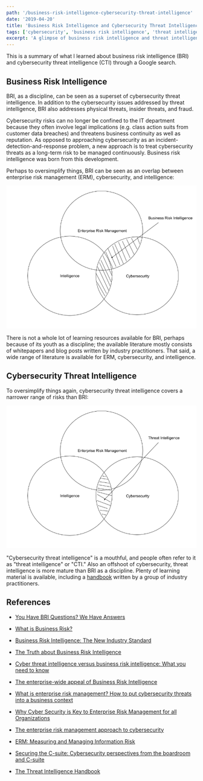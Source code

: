 ```yaml
---
path: '/business-risk-intelligence-cybersecurity-threat-intelligence'
date: '2019-04-20'
title: 'Business Risk Intelligence and Cybersecurity Threat Intelligence'
tags: ['cybersecurity', 'business risk intelligence', 'threat intelligence', 'google it']
excerpt: 'A glimpse of business risk intelligence and threat intelligence.'
---
```

This is a summary of what I learned about business risk intelligence (BRI) and cybersecurity threat intelligence (CTI) through a Google search.

## Business Risk Intelligence
BRI, as a discipline, can be seen as a superset of cybersecurity threat intelligence. In addition to the cybersecurity issues addressed by threat intelligence, BRI also addresses physical threats, insider threats, and fraud.

Cybersecurity risks can no longer be confined to the IT department because they often involve legal implications (e.g. class action suits from customer data breaches) and threatens business continuity as well as reputation. As opposed to approaching cybersecurity as an incident-detection-and-response problem, a new approach is to treat cybersecurity threats as a long-term risk to be managed continuously. Business risk intelligence was born from this development.

Perhaps to oversimplify things, BRI can be seen as an overlap between enterprise risk management (ERM), cybersecurity, and intelligence:

<img 
    src='https://raw.githubusercontent.com/elainechan/elainechan.github.io/master/static/bri-venn.png' 
    alt='BRI Venn diagram'/>
<style>
img {
    max-width: 100%;
    height: auto;
}
</style>

There is not a whole lot of learning resources available for BRI, perhaps because of its youth as a discipline; the available literature mostly consists of whitepapers and blog posts written by industry practitioners. That said, a wide range of literature is available for ERM, cybersecurity, and intelligence.

## Cybersecurity Threat Intelligence
To oversimplify things again, cybersecurity threat intelligence covers a narrower range of risks than BRI:

<img 
    src='https://raw.githubusercontent.com/elainechan/elainechan.github.io/master/static/ti-venn.png' 
    alt='Threat intelligence Venn diagram'/>

"Cybersecurity threat intelligence" is a mouthful, and people often refer to it as "threat intelligence" or "CTI." Also an offshoot of cybersecurity, threat intelligence is more mature than BRI as a discipline. Plenty of learning material is available, including a [handbook](https://cyber-edge.com/wp-content/uploads/2018/11/Recorded-Future-eBook.pdf) written by a group of industry practitioners.

## References
- [You Have BRI Questions? We Have Answers](https://www.flashpoint-intel.com/blog/you-have-bri-questions-we-have-answers/)

- [What is Business Risk?](https://www.flashpoint-intel.com/blog/what-is-business-risk/)

- [Business Risk Intelligence: The New Industry Standard](https://www.securityweek.com/business-risk-intelligence-new-industry-standard)

- [The Truth about Business Risk Intelligence](https://www.securityweek.com/truth-about-business-risk-intelligence)

- [Cyber threat intelligence versus business risk intelligence: What you need to know](https://www.zdnet.com/article/cyber-threat-intelligence-versus-business-risk-intelligence-what-you-need-to-know/)

- [The enterprise-wide appeal of Business Risk Intelligence](https://www.csoonline.com/article/3279192/the-enterprise-wide-appeal-of-business-risk-intelligence.html)

- [What is enterprise risk management? How to put cybersecurity threats into a business context](https://www.csoonline.com/article/3311986/what-is-enterprise-risk-management-how-to-put-cybersecurity-threats-into-a-business-context.html)

- [Why Cyber Security is Key to Enterprise Risk Management for all Organizations](https://www.tripwire.com/state-of-security/security-data-protection/cyber-security/cyber-security-enterprise-risk-management-erm-organizations/)

- [The enterprise risk management approach to cybersecurity](https://fcw.com/articles/2017/07/25/cio-perspective-erm-cyber-spires.aspx)

- [ERM: Measuring and Managing Information Risk](https://www.gartner.com/en/audit-risk/trends/information-security)

- [Securing the C-suite: Cybersecurity perspectives from the boardroom and C-suite ](https://www.ibm.com/downloads/cas/M94RB4WR)

- [The Threat Intelligence Handbook](https://cyber-edge.com/wp-content/uploads/2018/11/Recorded-Future-eBook.pdf)
